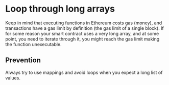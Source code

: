 # Loop through long arrays

Keep in mind that executing functions in Ethereum costs gas (money), and transactions have a gas limit by definition (the gas limit of a single block). If for some reason your smart contract uses a very long array, and at some point, you need to iterate through it, you might reach the gas limit making the function unexecutable.

## Prevention

Always try to use mappings and avoid loops when you expect a long list of values.

